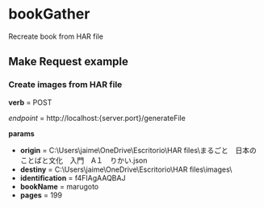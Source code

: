 # bookGather
Recreate book from HAR file

## Make Request example

### Create images from HAR file

**verb** = POST

*endpoint* = http://localhost:{server.port}/generateFile

**params**
* **origin** = C:\Users\jaime\OneDrive\Escritorio\HAR files\まるごと　日本のことばと文化　入門　A１　りかい.json
* **destiny** = C:\Users\jaime\OneDrive\Escritorio\HAR files\images\
* **identification** = f4FIAgAAQBAJ
* **bookName** = marugoto
* **pages** = 199

